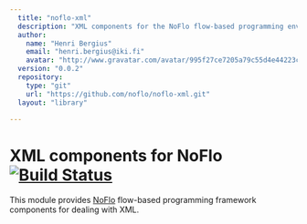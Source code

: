 ```yaml
---
  title: "noflo-xml"
  description: "XML components for the NoFlo flow-based programming environment"
  author: 
    name: "Henri Bergius"
    email: "henri.bergius@iki.fi"
    avatar: "http://www.gravatar.com/avatar/995f27ce7205a79c55d4e44223cd6de0?s=23"
  version: "0.0.2"
  repository: 
    type: "git"
    url: "https://github.com/noflo/noflo-xml.git"
  layout: "library"

---
```

XML components for NoFlo [![Build Status](https://secure.travis-ci.org/noflo/noflo-xml.png?branch=master)](https://travis-ci.org/noflo/noflo-xml)
========================

This module provides [NoFlo](http://noflojs.org/) flow-based programming framework components for dealing with XML.
